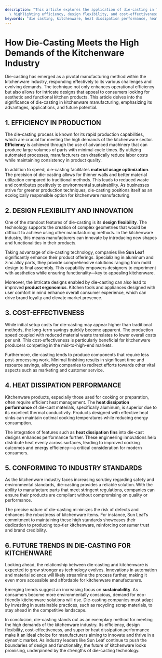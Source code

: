 ```yaml
---
description: "This article explores the application of die-casting in the kitchenware industry,\
  \ highlighting efficiency, design flexibility, and cost-effectiveness."
keywords: "die casting, kitchenware, heat dissipation performance, heat sink"
---
```

# How Die-Casting Meets the High Demands of the Kitchenware Industry

Die-casting has emerged as a pivotal manufacturing method within the kitchenware industry, responding effectively to its various challenges and evolving demands. The technique not only enhances operational efficiency but also allows for intricate designs that appeal to consumers looking for aesthetic and functional kitchen products. This article delves into the significance of die-casting in kitchenware manufacturing, emphasizing its advantages, applications, and future potential.

## 1. EFFICIENCY IN PRODUCTION

The die-casting process is known for its rapid production capabilities, which are crucial for meeting the high demands of the kitchenware sector. **Efficiency** is achieved through the use of advanced machinery that can produce large volumes of parts with minimal cycle times. By utilizing automated processes, manufacturers can drastically reduce labor costs while maintaining consistency in product quality.

In addition to speed, die-casting facilitates **material usage optimization**. The precision of die-casting allows for thinner walls and better material utilization compared to traditional methods. This leads to reduced waste and contributes positively to environmental sustainability. As businesses strive for greener production techniques, die-casting positions itself as an ecologically responsible option for kitchenware manufacturing.

## 2. DESIGN FLEXIBILITY AND INNOVATION

One of the standout features of die-casting is its **design flexibility**. The technology supports the creation of complex geometries that would be difficult to achieve using other manufacturing methods. In the kitchenware industry, this means manufacturers can innovate by introducing new shapes and functionalities in their products. 

Taking advantage of die-casting technology, companies like **Sun Leaf** significantly enhance their product offerings. Specializing in aluminum and zinc alloy parts, they provide comprehensive solutions ranging from mold design to final assembly. This capability empowers designers to experiment with aesthetics while ensuring functionality—key to appealing kitchenware.

Moreover, the intricate designs enabled by die-casting can also lead to improved **product ergonomics**. Kitchen tools and appliances designed with user comfort in mind enhance overall consumer experience, which can drive brand loyalty and elevate market presence.

## 3. COST-EFFECTIVENESS

While initial setup costs for die-casting may appear higher than traditional methods, the long-term savings quickly become apparent. The production speed coupled with reduced material waste translates to lower overall costs per unit. This cost-effectiveness is particularly beneficial for kitchenware producers competing in the mid-to-high-end markets.

Furthermore, die-casting tends to produce components that require less post-processing work. Minimal finishing results in significant time and resource savings, allowing companies to redirect efforts towards other vital aspects such as marketing and customer service.

## 4. HEAT DISSIPATION PERFORMANCE

Kitchenware products, especially those used for cooking or preparation, often require efficient heat management. The **heat dissipation performance** of die-cast materials, specifically aluminum, is superior due to its excellent thermal conductivity. Products designed with effective heat sinks can maintain optimal cooking temperatures while reducing energy consumption.

The integration of features such as **heat dissipation fins** into die-cast designs enhances performance further. These engineering innovations help distribute heat evenly across surfaces, leading to improved cooking outcomes and energy efficiency—a critical consideration for modern consumers.

## 5. CONFORMING TO INDUSTRY STANDARDS

As the kitchenware industry faces increasing scrutiny regarding safety and environmental standards, die-casting provides a reliable solution. With the ability to manufacture parts that meet stringent regulations, companies can ensure their products are compliant without compromising on quality or performance.

The precise nature of die-casting minimizes the risk of defects and enhances the robustness of kitchenware items. For instance, Sun Leaf’s commitment to maintaining these high standards showcases their dedication to producing top-tier kitchenware, reinforcing consumer trust and brand credibility.

## 6. FUTURE TRENDS IN DIE-CASTING FOR KITCHENWARE

Looking ahead, the relationship between die-casting and kitchenware is expected to grow stronger as technology evolves. Innovations in automation and material science will likely streamline the process further, making it even more accessible and affordable for kitchenware manufacturers.

Emerging trends suggest an increasing focus on **sustainability**. As consumers become more environmentally conscious, demand for eco-friendly kitchenware solutions will rise. Die-casting companies must adapt by investing in sustainable practices, such as recycling scrap materials, to stay ahead in the competitive landscape.

In conclusion, die-casting stands out as an exemplary method for meeting the high demands of the kitchenware industry. Its efficiency, design flexibility, cost-effectiveness, and superior heat dissipation performance make it an ideal choice for manufacturers aiming to innovate and thrive in a dynamic market. As industry leaders like Sun Leaf continue to push the boundaries of design and functionality, the future of kitchenware looks promising, underpinned by the strengths of die-casting technology.
